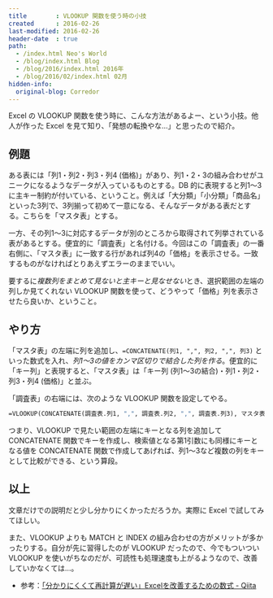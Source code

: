 ```yaml
---
title        : VLOOKUP 関数を使う時の小技
created      : 2016-02-26
last-modified: 2016-02-26
header-date  : true
path:
  - /index.html Neo's World
  - /blog/index.html Blog
  - /blog/2016/index.html 2016年
  - /blog/2016/02/index.html 02月
hidden-info:
  original-blog: Corredor
---
```


Excel の VLOOKUP 関数を使う時に、こんな方法があるよー、という小技。他人が作った Excel を見て知り、「発想の転換やな…」と思ったので紹介。

## 例題

ある表には「列1・列2・列3・列4 (価格)」があり、列1・2・3の組み合わせがユニークになるようなデータが入っているものとする。DB 的に表現すると列1～3に主キー制約が付いている、ということ。例えば「大分類」「小分類」「商品名」といった3列で、3列揃って初めて一意になる、そんなデータがある表だとする。こちらを「マスタ表」とする。

一方、その列1～3に対応するデータが別のところから取得されて列挙されている表があるとする。便宜的に「調査表」と名付ける。今回はこの「調査表」の一番右側に、「マスタ表」に一致する行があれば列4の「価格」を表示させる。一致するものがなければとりあえずエラーのままでいい。

要するに*複数列をまとめて見ないと主キーと見なせない*とき、選択範囲の左端の列しか見てくれない VLOOKUP 関数を使って、どうやって「価格」列を表示させたら良いか、ということ。

## やり方

「マスタ表」の左端に列を追加し、`=CONCATENATE(列1, ",", 列2, ",", 列3)` といった数式を入れ、*列1～3の値をカンマ区切りで結合した列を作る*。便宜的に「キー列」と表現すると、「マスタ表」は「キー列 (列1～3の結合)・列1・列2・列3・列4 (価格)」と並ぶ。

「調査表」の右端には、次のような VLOOKUP 関数を設定してやる。

```vb
=VLOOKUP(CONCATENATE(調査表.列1, ",", 調査表.列2, ",", 調査表.列3), マスタ表.キー列:マスタ表.列4, 5, false)
```

つまり、VLOOKUP で見たい範囲の左端にキーとなる列を追加して CONCATENATE 関数でキーを作成し、検索値となる第1引数にも同様にキーとなる値を CONCATENATE 関数で作成してあげれば、列1～3など複数の列をキーとして比較ができる、という算段。

## 以上

文章だけでの説明だと少し分かりにくかっただろうか。実際に Excel で試してみてほしい。

また、VLOOKUP よりも MATCH と INDEX の組み合わせの方がメリットが多かったりする。自分が先に習得したのが VLOOKUP だったので、今でもついつい VLOOKUP を使いがちなのだが、可読性も処理速度も上がるようなので、改善していかなくては…。

- 参考：[「分かりにくくて再計算が遅い」Excelを改善するための数式 - Qiita](http://qiita.com/ksksk/items/d6f78140bd8f05483772)
